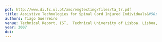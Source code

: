 ```yaml
---
pdf: http://www.di.fc.ul.pt/amc/emgtexting/files/ta_tr.pdf
title: Assistive Technologies for Spinal Cord Injured Individuals&#58; A Survey
authors: Tiago Guerreiro
venue: Technical Report, IST,  Technical University of Lisboa. Lisboa, Portugal, 2007
year: 2007
doi: 
---
```

